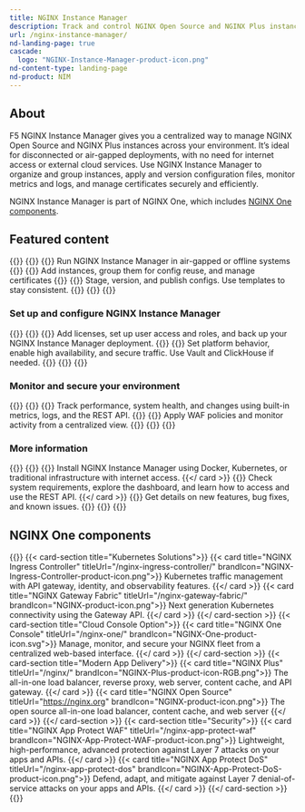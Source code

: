 ```yaml
---
title: NGINX Instance Manager
description: Track and control NGINX Open Source and NGINX Plus instances.
url: /nginx-instance-manager/
nd-landing-page: true
cascade:
  logo: "NGINX-Instance-Manager-product-icon.png"
nd-content-type: landing-page
nd-product: NIM
---
```


## About
[//]: # "These are Markdown comments to guide you through document structure. Remove them as you go, as well as any unnecessary sections."
[//]: # "Use underscores for _italics_, and double asterisks for **bold**."
[//]: # "Backticks are for `monospace`, used sparingly and reserved mostly for executable names - they can cause formatting problems. Avoid them in tables: use italics instead."

F5 NGINX Instance Manager gives you a centralized way to manage NGINX Open Source and NGINX Plus instances across your environment. It’s ideal for disconnected or air-gapped deployments, with no need for internet access or external cloud services. Use NGINX Instance Manager to organize and group instances, apply and version configuration files, monitor metrics and logs, and manage certificates securely and efficiently.

NGINX Instance Manager is part of NGINX One, which includes [NGINX One components](#nginx-one-components).

## Featured content
[//]: # "You can add a maximum of three cards: any extra will not display."
[//]: # "One card will take full width page: two will take half width each. Three will stack like an inverse pyramid."
[//]: # "Some examples of content could be the latest release note, the most common install path, and a popular new feature."

{{<card-layout>}}
  {{<card-section showAsCards="true" isFeaturedSection="true">}}
    {{<card title="Deploy in a disconnected environment" titleUrl="/nginx-instance-manager/disconnected" icon="unplug" isFullSize="true">}}
      Run NGINX Instance Manager in air-gapped or offline systems
    {{</card >}}
    {{<card title="Manage NGINX instances" titleUrl="/nginx-instance-manager/nginx-instances" >}}
      Add instances, group them for config reuse, and manage certificates
    {{</card>}}
    {{<card title="Manage NGINX configs" titleUrl="/nginx-instance-manager/nginx-configs" >}}
      Stage, version, and publish configs. Use templates to stay consistent.
    {{</card>}}
  {{</card-section>}}
{{</card-layout>}}


### Set up and configure NGINX Instance Manager

{{<card-layout>}}
  {{<card-section showAsCards="true" >}}
    {{<card title="Administer your platform" titleUrl="/nginx-instance-manager/admin-guide" >}}
      Add licenses, set up user access and roles, and back up your NGINX Instance Manager deployment.
    {{</card>}}
    {{<card title="Configure your system" titleUrl="/nginx-instance-manager/system-configuration/" >}}
      Set platform behavior, enable high availability, and secure traffic. Use Vault and ClickHouse if needed.
    {{</card>}}
  {{</card-section>}}
{{</card-layout>}}


### Monitor and secure your environment

{{<card-layout>}}
  {{<card-section showAsCards="true" >}}
    {{<card title="Monitor metrics and events" titleUrl="/nginx-instance-manager/monitoring/" >}}
      Track performance, system health, and changes using built-in metrics, logs, and the REST API.
    {{</card>}}
    {{<card title="Secure with NGINX App Protect WAF" titleUrl="/nginx-instance-manager/nginx-app-protect/" >}}
      Apply WAF policies and monitor activity from a centralized view.
    {{</card>}}
  {{</card-section>}}
{{</card-layout>}}


### More information

{{<card-layout>}}
  {{<card-section showAsCards="true" >}}
      {{<card title="Deploy in connected environments" titleUrl="/nginx-instance-manager/deploy/">}}
        Install NGINX Instance Manager using Docker, Kubernetes, or traditional infrastructure with internet access.
      {{</ card >}}
      {{<card title="Get to know NGINX Instance Manager" titleUrl="/nginx-instance-manager/fundamentals/">}}
        Check system requirements, explore the dashboard, and learn how to access and use the REST API.
      {{</ card >}}
      {{<card title="View release notes and updates" titleUrl="/nginx-instance-manager/releases/" icon="clock-alert">}}
        Get details on new features, bug fixes, and known issues.
      {{</card>}}
  {{</card-section>}}
{{</card-layout>}}


## NGINX One components
[//]: # "You can add any extra content for the page here, such as additional cards, diagrams or text."

{{<card-layout>}}
  {{< card-section title="Kubernetes Solutions">}}
    {{< card title="NGINX Ingress Controller" titleUrl="/nginx-ingress-controller/" brandIcon="NGINX-Ingress-Controller-product-icon.png">}}
      Kubernetes traffic management with API gateway, identity, and observability features.
    {{</ card >}}
    {{< card title="NGINX Gateway Fabric" titleUrl="/nginx-gateway-fabric/" brandIcon="NGINX-product-icon.png">}}
      Next generation Kubernetes connectivity using the Gateway API.
    {{</ card >}}
  {{</ card-section >}}
  {{< card-section title="Cloud Console Option">}}
    {{< card title="NGINX One Console" titleUrl="/nginx-one/" brandIcon="NGINX-One-product-icon.svg">}}
      Manage, monitor, and secure your NGINX fleet from a centralized web-based interface.
    {{</ card >}}
  {{</ card-section >}}
  {{< card-section title="Modern App Delivery">}}
    {{< card title="NGINX Plus" titleUrl="/nginx/" brandIcon="NGINX-Plus-product-icon-RGB.png">}}
      The all-in-one load balancer, reverse proxy, web server, content cache, and API gateway.
    {{</ card >}}
    {{< card title="NGINX Open Source" titleUrl="https://nginx.org" brandIcon="NGINX-product-icon.png">}}
      The open source all-in-one load balancer, content cache, and web server
    {{</ card >}}
  {{</ card-section >}}
  {{< card-section title="Security">}}
    {{< card title="NGINX App Protect WAF" titleUrl="/nginx-app-protect-waf" brandIcon="NGINX-App-Protect-WAF-product-icon.png">}}
      Lightweight, high-performance, advanced protection against Layer 7 attacks on your apps and APIs.
    {{</ card >}}
    {{< card title="NGINX App Protect DoS" titleUrl="/nginx-app-protect-dos" brandIcon="NGINX-App-Protect-DoS-product-icon.png">}}
      Defend, adapt, and mitigate against Layer 7 denial-of-service attacks on your apps and APIs.
    {{</ card >}}
  {{</ card-section >}}
{{</card-layout>}}
